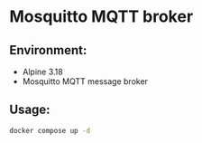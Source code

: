 # Mosquitto MQTT broker

## Environment:
  * Alpine 3.18
  * Mosquitto MQTT message broker

## Usage:
```bash
docker compose up -d
```

